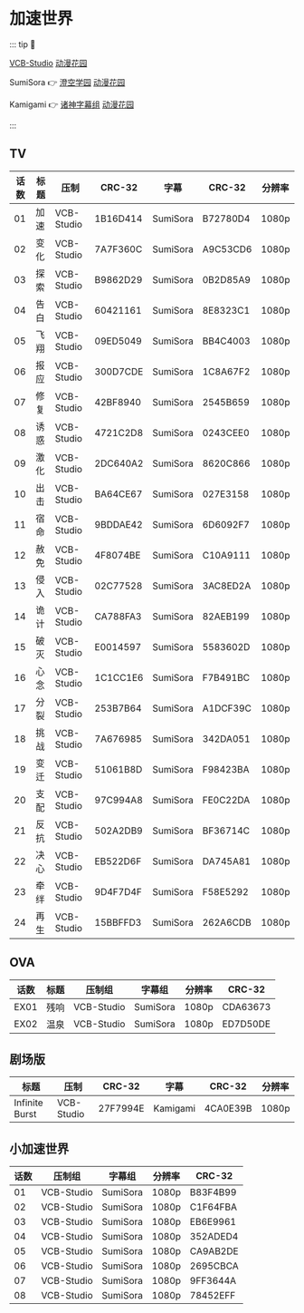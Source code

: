 # 加速世界

::: tip 📌

[VCB-Studio](https://vcb-s.com) [动漫花园](https://share.dmhy.org/topics/list/team_id/581)

SumiSora :point_right: [澄空学园](https://bbs.sumisora.net) [动漫花园](https://share.dmhy.org/topics/list/team_id/58)

Kamigami :point_right: [诸神字幕组](https://subs.kamigami.org) [动漫花园](https://share.dmhy.org/topics/list/team_id/288)

:::

## TV

| 话数 | 标题 | 压制 | CRC-32 | 字幕 | CRC-32 | 分辨率 |
| --- | --- | --- | --- | --- | --- | --- |
| 01 | 加速 | VCB-Studio | 1B16D414 | SumiSora | B72780D4 | 1080p |
| 02 | 变化 | VCB-Studio | 7A7F360C | SumiSora | A9C53CD6 | 1080p |
| 03 | 探索 | VCB-Studio | B9862D29 | SumiSora | 0B2D85A9 | 1080p |
| 04 | 告白 | VCB-Studio | 60421161 | SumiSora | 8E8323C1 | 1080p |
| 05 | 飞翔 | VCB-Studio | 09ED5049 | SumiSora | BB4C4003 | 1080p |
| 06 | 报应 | VCB-Studio | 300D7CDE | SumiSora | 1C8A67F2 | 1080p |
| 07 | 修复 | VCB-Studio | 42BF8940 | SumiSora | 2545B659 | 1080p |
| 08 | 诱惑 | VCB-Studio | 4721C2D8 | SumiSora | 0243CEE0 | 1080p |
| 09 | 激化 | VCB-Studio | 2DC640A2 | SumiSora | 8620C866 | 1080p |
| 10 | 出击 | VCB-Studio | BA64CE67 | SumiSora | 027E3158 | 1080p |
| 11 | 宿命 | VCB-Studio | 9BDDAE42 | SumiSora | 6D6092F7 | 1080p |
| 12 | 赦免 | VCB-Studio | 4F8074BE | SumiSora | C10A9111 | 1080p |
| 13 | 侵入 | VCB-Studio | 02C77528 | SumiSora | 3AC8ED2A | 1080p |
| 14 | 诡计 | VCB-Studio | CA788FA3 | SumiSora | 82AEB199 | 1080p |
| 15 | 破灭 | VCB-Studio | E0014597 | SumiSora | 5583602D | 1080p |
| 16 | 心念 | VCB-Studio | 1C1CC1E6 | SumiSora | F7B491BC | 1080p |
| 17 | 分裂 | VCB-Studio | 253B7B64 | SumiSora | A1DCF39C | 1080p |
| 18 | 挑战 | VCB-Studio | 7A676985 | SumiSora | 342DA051 | 1080p |
| 19 | 变迁 | VCB-Studio | 51061B8D | SumiSora | F98423BA | 1080p |
| 20 | 支配 | VCB-Studio | 97C994A8 | SumiSora | FE0C22DA | 1080p |
| 21 | 反抗 | VCB-Studio | 502A2DB9 | SumiSora | BF36714C | 1080p |
| 22 | 决心 | VCB-Studio | EB522D6F | SumiSora | DA745A81 | 1080p |
| 23 | 牵绊 | VCB-Studio | 9D4F7D4F | SumiSora | F58E5292 | 1080p |
| 24 | 再生 | VCB-Studio | 15BBFFD3 | SumiSora | 262A6CDB | 1080p |

## OVA

| 话数 | 标题 | 压制组 | 字幕组 | 分辨率 | CRC-32 |
| --- | --- | --- | --- | --- | --- |
| EX01 | 残响 | VCB-Studio | SumiSora | 1080p | CDA63673 |
| EX02 | 温泉 | VCB-Studio | SumiSora | 1080p | ED7D50DE |

## 剧场版

| 标题 | 压制 | CRC-32 | 字幕 | CRC-32 | 分辨率 |
| --- | --- | --- | --- | --- | --- |
| Infinite Burst | VCB-Studio | 27F7994E | Kamigami | 4CA0E39B | 1080p |

## 小加速世界

| 话数 | 压制组 | 字幕组 | 分辨率 | CRC-32 |
| --- | --- | --- | --- | --- |
| 01 | VCB-Studio | SumiSora | 1080p | B83F4B99 |
| 02 | VCB-Studio | SumiSora | 1080p | C1F64FBA |
| 03 | VCB-Studio | SumiSora | 1080p | EB6E9961 |
| 04 | VCB-Studio | SumiSora | 1080p | 352ADED4 |
| 05 | VCB-Studio | SumiSora | 1080p | CA9AB2DE |
| 06 | VCB-Studio | SumiSora | 1080p | 2695CBCA |
| 07 | VCB-Studio | SumiSora | 1080p | 9FF3644A |
| 08 | VCB-Studio | SumiSora | 1080p | 78452EFF |